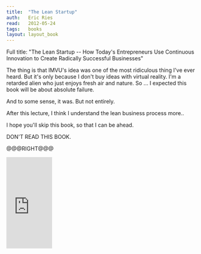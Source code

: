 ```yaml
---
title:	"The Lean Startup"
auth:	Eric Ries
read:	2012-05-24
tags:	books
layout: layout_book
---
```





Full title: "The Lean Startup -- How Today's Entrepreneurs Use Continuous
Innovation to Create Radically Successful Businesses"

The thing is that IMVU's idea was one of the most ridiculous thing I've ever
heard. But it's only because I don't buy ideas with virtual reality. I'm a
retarded alien who just enjoys fresh air and nature. So ... I expected this
book will be about absolute failure.

And to some sense, it was. But not entirely.

After this lecture, I think I understand the lean business process more..

I hope you'll skip this book, so that I can be ahead.

DON'T READ THIS BOOK.

@@@RIGHT@@@

<iframe src="http://rcm.amazon.com/e/cm?lt1=_blank&bc1=FFFFFF&IS2=1&npa=1&bg1=FFFFFF&fc1=000000&lc1=FF0000&t=wojcadamkoszh-20&o=1&p=8&l=as4&m=amazon&f=ifr&ref=ss_til&asins=0307887898" style="width:120px;height:240px;" scrolling="no" marginwidth="0" marginheight="0" frameborder="0"></iframe>
